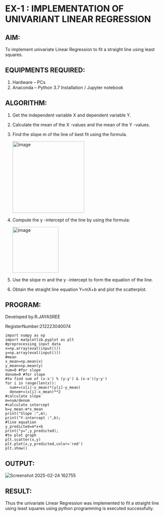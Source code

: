# EX-1 : IMPLEMENTATION OF UNIVARIANT LINEAR REGRESSION


## AIM:


To implement univariate Linear Regression to fit a straight line using least squares.




## EQUIPMENTS REQUIRED:


1. Hardware – PCs
2. Anaconda – Python 3.7 Installation / Jupyter notebook




## ALGORITHM:


1. Get the independent variable X and dependent variable Y.
2. Calculate the mean of the X -values and the mean of the Y -values.
3. Find the slope m of the line of best fit using the formula.
   
   <img width="231" alt="image" src="https://user-images.githubusercontent.com/93026020/192078527-b3b5ee3e-992f-46c4-865b-3b7ce4ac54ad.png">
   
4. Compute the y -intercept of the line by using the formula:
   
   <img width="148" alt="image" src="https://user-images.githubusercontent.com/93026020/192078545-79d70b90-7e9d-4b85-9f8b-9d7548a4c5a4.png">
   
5. Use the slope m and the y -intercept to form the equation of the line.
6. Obtain the straight line equation Y=mX+b and plot the scatterplot.



## PROGRAM:


Developed by:R.JAYASREE


RegisterNumber:212223040074










```
import numpy as np
import matplotlib.pyplot as plt
#preprocessing input data
x=np.array(eval(input()))
y=np.array(eval(input()))
#mean
x_mean=np.mean(x)
y_mean=np.mean(y)
num=0 #for slope
denom=0 #for slope
#to find sum of (x-x') % (y-y') & (x-x')(y-y')
for i in range(len(x)):
  num+=(x[i]-x_mean)*(y[i]-y_mean)
  denom+=(x[i]-x_mean)**2
#calculate slope
m=num/denom
#calculate intercept
b=y_mean-m*x_mean
print("Slope :",m);
print("Y-intercept :",b);
#line equation
y_predicted=m*x+b
print("y=",y_predicted);
#to plot graph
plt.scatter(x,y)
plt.plot(x,y_predicted,color='red')
plt.show()

```






## OUTPUT:



   ![Screenshot 2025-02-24 162755](https://github.com/user-attachments/assets/0bcd19b7-e55d-4046-a63c-a2ae420ee592)







## RESULT:
Thus the univariate Linear Regression was implemented to fit a straight line using least squares using python programming is executed successfully.
